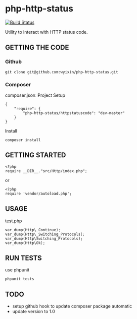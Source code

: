 # php-http-status
[![Build Status](https://travis-ci.org/wyixin/php-http-status.svg)](https://travis-ci.org/wyixin/php-http-status)

Utility to interact with HTTP status code.

## GETTING THE CODE

### Github
```
git clone git@github.com:wyixin/php-http-status.git
```

### Composer
composer.json: Project Setup
```
{
    "require": {
        "php-http-status/httpstatuscode": "dev-master"
    }
}
```

Install
```
composer install
```

## GETTING STARTED
```
<?php
require __DIR__."src/Http/index.php";
```
or
```
<?php
require 'vendor/autoload.php';
```

## USAGE
test.php
```
var_dump(Http\_Continue);
var_dump(Http\_Switching_Protocols);
var_dump(Http\Switching_Protocols);
var_dump(Http\Ok);
```

## RUN TESTS
use phpunit
```
phpunit tests
```

## TODO
* setup github hook to update composer package automatic
* update version to 1.0